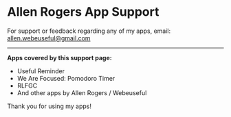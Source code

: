 # Allen Rogers App Support

For support or feedback regarding any of my apps, email: [allen.webeuseful@gmail.com](mailto:allen.webeuseful@gmail.com)

---

**Apps covered by this support page:**
- Useful Reminder
- We Are Focused: Pomodoro Timer
- RLFGC
- And other apps by Allen Rogers / Webeuseful

Thank you for using my apps!
